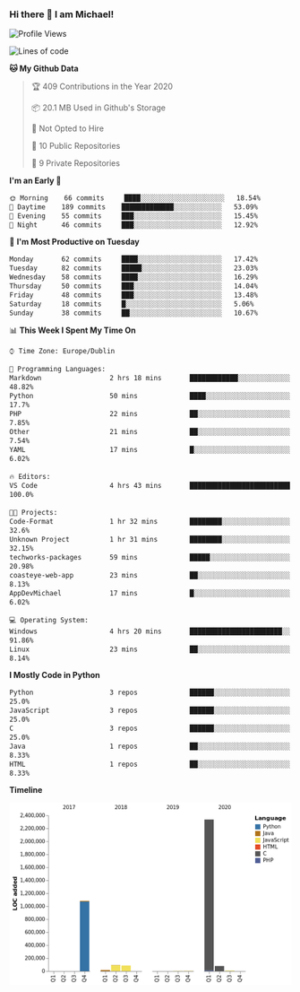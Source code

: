 ### Hi there 👋 I am Michael!

<!--START_SECTION:waka-->
![Profile Views](http://img.shields.io/badge/Profile%20Views-96-blue)

![Lines of code](https://img.shields.io/badge/From%20Hello%20World%20I%27ve%20Written-10.1%20million%20lines%20of%20code-blue)

**🐱 My Github Data** 

> 🏆 409 Contributions in the Year 2020
 > 
> 📦 20.1 MB Used in Github's Storage 
 > 
> 🚫 Not Opted to Hire
 > 
> 📜 10 Public Repositories
 > 
> 🔑 9 Private Repositories 

**I'm an Early 🐤** 

```text
🌞 Morning    66 commits     ████░░░░░░░░░░░░░░░░░░░░░   18.54% 
🌆 Daytime    189 commits    █████████████░░░░░░░░░░░░   53.09% 
🌃 Evening    55 commits     ███░░░░░░░░░░░░░░░░░░░░░░   15.45% 
🌙 Night      46 commits     ███░░░░░░░░░░░░░░░░░░░░░░   12.92%

```
📅 **I'm Most Productive on Tuesday** 

```text
Monday       62 commits     ████░░░░░░░░░░░░░░░░░░░░░   17.42% 
Tuesday      82 commits     █████░░░░░░░░░░░░░░░░░░░░   23.03% 
Wednesday    58 commits     ████░░░░░░░░░░░░░░░░░░░░░   16.29% 
Thursday     50 commits     ███░░░░░░░░░░░░░░░░░░░░░░   14.04% 
Friday       48 commits     ███░░░░░░░░░░░░░░░░░░░░░░   13.48% 
Saturday     18 commits     █░░░░░░░░░░░░░░░░░░░░░░░░   5.06% 
Sunday       38 commits     ██░░░░░░░░░░░░░░░░░░░░░░░   10.67%

```


📊 **This Week I Spent My Time On** 

```text
⌚︎ Time Zone: Europe/Dublin

💬 Programming Languages: 
Markdown                 2 hrs 18 mins       ████████████░░░░░░░░░░░░░   48.82% 
Python                   50 mins             ████░░░░░░░░░░░░░░░░░░░░░   17.7% 
PHP                      22 mins             ██░░░░░░░░░░░░░░░░░░░░░░░   7.85% 
Other                    21 mins             ██░░░░░░░░░░░░░░░░░░░░░░░   7.54% 
YAML                     17 mins             █░░░░░░░░░░░░░░░░░░░░░░░░   6.02%

🔥 Editors: 
VS Code                  4 hrs 43 mins       █████████████████████████   100.0%

🐱‍💻 Projects: 
Code-Format              1 hr 32 mins        ████████░░░░░░░░░░░░░░░░░   32.6% 
Unknown Project          1 hr 31 mins        ████████░░░░░░░░░░░░░░░░░   32.15% 
techworks-packages       59 mins             █████░░░░░░░░░░░░░░░░░░░░   20.98% 
coasteye-web-app         23 mins             ██░░░░░░░░░░░░░░░░░░░░░░░   8.13% 
AppDevMichael            17 mins             █░░░░░░░░░░░░░░░░░░░░░░░░   6.02%

💻 Operating System: 
Windows                  4 hrs 20 mins       ███████████████████████░░   91.86% 
Linux                    23 mins             ██░░░░░░░░░░░░░░░░░░░░░░░   8.14%

```

**I Mostly Code in Python** 

```text
Python                   3 repos             ██████░░░░░░░░░░░░░░░░░░░   25.0% 
JavaScript               3 repos             ██████░░░░░░░░░░░░░░░░░░░   25.0% 
C                        3 repos             ██████░░░░░░░░░░░░░░░░░░░   25.0% 
Java                     1 repos             ██░░░░░░░░░░░░░░░░░░░░░░░   8.33% 
HTML                     1 repos             ██░░░░░░░░░░░░░░░░░░░░░░░   8.33%

```


**Timeline**

![Chart not found](https://github.com/AppDevMichael/AppDevMichael/blob/master/charts/bar_graph.png) 


<!--END_SECTION:waka-->

